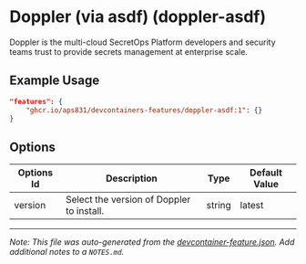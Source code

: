 
# Doppler (via asdf) (doppler-asdf)

Doppler is the multi-cloud SecretOps Platform developers and security teams trust to provide secrets management at enterprise scale.

## Example Usage

```json
"features": {
    "ghcr.io/aps831/devcontainers-features/doppler-asdf:1": {}
}
```

## Options

| Options Id | Description | Type | Default Value |
|-----|-----|-----|-----|
| version | Select the version of Doppler to install. | string | latest |



---

_Note: This file was auto-generated from the [devcontainer-feature.json](devcontainer-feature.json).  Add additional notes to a `NOTES.md`._
